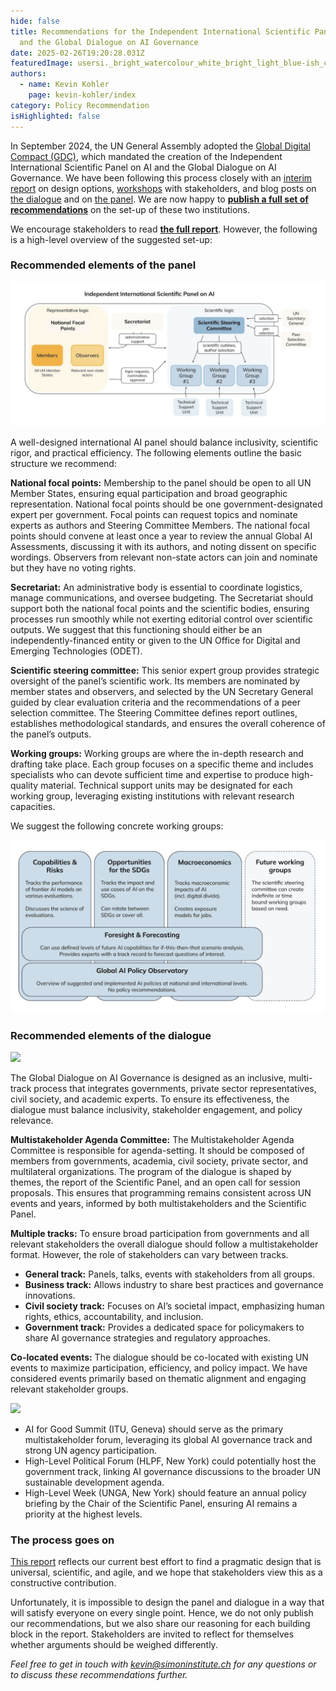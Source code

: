 ```yaml
---
hide: false
title: Recommendations for the Independent International Scientific Panel on AI
  and the Global Dialogue on AI Governance
date: 2025-02-26T19:20:28.031Z
featuredImage: usersi._bright_watercolour_white_bright_light_blue-ish_colours__c094c92a-7c97-4d23-b1f7-445044b3b6eb.webp
authors:
  - name: Kevin Kohler
    page: kevin-kohler/index
category: Policy Recommendation
isHighlighted: false
---
```

In September 2024, the UN General Assembly adopted the [Global Digital Compact (GDC)](https://www.un.org/digital-emerging-technologies/global-digital-compact), which mandated the creation of the Independent International Scientific Panel on AI and the Global Dialogue on AI Governance. We have been following this process closely with an [interim report](https://www.simoninstitute.ch/blog/post/blueprints-design-options-for-the-independent-international-scientific-panel-on-ai-and-the-global-dialogue-on-ai-governance/) on design options, [workshops](https://www.simoninstitute.ch/blog/post/developing-the-modalities-of-the-independent-international-scientific-panel-on-ai-the-global-dialogue-on-ai-governance-a-workshop-series/) with stakeholders, and blog posts on [the dialogue](https://www.simoninstitute.ch/blog/post/distinguishing-between-internet-governance-and-ai-governance/) and on [the panel](https://www.simoninstitute.ch/blog/post/three-considerations-for-the-independent-international-scientific-panel-on-ai/). We are now happy to **[publish a full set of recommendations](https://drive.google.com/file/d/17mBzqt7foXThI9xcAP8gsTKan34Zk5Mv/view?usp=sharing)** on the set-up of these two institutions.

We encourage stakeholders to read **[the full report](https://drive.google.com/file/d/17mBzqt7foXThI9xcAP8gsTKan34Zk5Mv/view)**. However, the following is a high-level overview of the suggested set-up:

### Recommended elements of the panel

![](screenshot-2025-02-26-at-11.45.03.png)

A well-designed international AI panel should balance inclusivity, scientific rigor, and practical efficiency. The following elements outline the basic structure we recommend:

**National focal points:** Membership to the panel should be open to all UN Member States, ensuring equal participation and broad geographic representation. National focal points should be one government-designated expert per government. Focal points can request topics and nominate experts as authors and Steering Committee Members. The national focal points should convene at least once a year to review the annual Global AI Assessments, discussing it with its authors, and noting dissent on specific wordings. Observers from relevant non-state actors can join and nominate but they have no voting rights.

**Secretariat:** An administrative body is essential to coordinate logistics, manage communications, and oversee budgeting. The Secretariat should support both the national focal points and the scientific bodies, ensuring processes run smoothly while not exerting editorial control over scientific outputs. We suggest that this functioning should either be an independently-financed entity or given to the UN Office for Digital and Emerging Technologies (ODET).

**Scientific steering committee:** This senior expert group provides strategic oversight of the panel’s scientific work. Its members are nominated by member states and observers, and selected by the UN Secretary General guided by clear evaluation criteria and the recommendations of a peer selection committee. The Steering Committee defines report outlines, establishes methodological standards, and ensures the overall coherence of the panel’s outputs.

**Working groups:** Working groups are where the in-depth research and drafting take place. Each group focuses on a specific theme and includes specialists who can devote sufficient time and expertise to produce high-quality material. Technical support units may be designated for each working group, leveraging existing institutions with relevant research capacities. 

We suggest the following concrete working groups:

![](screenshot-2025-02-26-at-11.45.30.png)

### Recommended elements of the dialogue

![](https://lh7-rt.googleusercontent.com/docsz/AD_4nXcFA_5ONdBn2Elh4Gbq0GcBPcGQcgGYKvsKRNRErbKazHrQ6BgV-tUjMx8Jh2qDvAoMwDTyFFhp5TsRPTNngWZlC1hPtEgTxCyVkFKSM_FLNAuRit6F8VynRRsVl7fdqg26LluGW0bpdGB87zdb7DQ?key=Tex1_ZVM9YA760I_RmUw6ozY)

The Global Dialogue on AI Governance is designed as an inclusive, multi-track process that integrates governments, private sector representatives, civil society, and academic experts. To ensure its effectiveness, the dialogue must balance inclusivity, stakeholder engagement, and policy relevance.

**Multistakeholder Agenda Committee:** The Multistakeholder Agenda Committee is responsible for agenda-setting. It should be composed of members from governments, academia, civil society, private sector, and multilateral organizations. The program of the dialogue is shaped by themes, the report of the Scientific Panel, and an open call for session proposals. This ensures that programming remains consistent across UN events and years, informed by both multistakeholders and the Scientific Panel.

**Multiple tracks:** To ensure broad participation from governments and all relevant stakeholders the overall dialogue should follow a multistakeholder format. However, the role of stakeholders can vary between tracks.

* **General track:** Panels, talks, events with stakeholders from all groups.
* **Business track:** Allows industry to share best practices and governance innovations.
* **Civil society track:** Focuses on AI’s societal impact, emphasizing human rights, ethics, accountability, and inclusion.
* **Government track:** Provides a dedicated space for policymakers to share AI governance strategies and regulatory approaches.

**Co-located events:** The dialogue should be co-located with existing UN events to maximize participation, efficiency, and policy impact. We have considered events primarily based on thematic alignment and engaging relevant stakeholder groups.

![](https://lh7-rt.googleusercontent.com/docsz/AD_4nXch6Q9TezWeoVeZI98rRPFMUYoJ8XuxZlAnbuBB9vyHGGccmCFDwpZT80OoriUygsqz0wocaESXTj8c2NC2uR1Yv5nEYXTlnd-UWmQ2Qy5aijb-XkZTDhRrhwsfbhjfFgb4owADWoiO0S_z0J38lH8?key=Tex1_ZVM9YA760I_RmUw6ozY)

* AI for Good Summit (ITU, Geneva) should serve as the primary multistakeholder forum, leveraging its global AI governance track and strong UN agency participation.
* High-Level Political Forum (HLPF, New York) could potentially host the government track, linking AI governance discussions to the broader UN sustainable development agenda.
* High-Level Week (UNGA, New York) should feature an annual policy briefing by the Chair of the Scientific Panel, ensuring AI remains a priority at the highest levels. 

### The process goes on

[This report](https://drive.google.com/file/d/17mBzqt7foXThI9xcAP8gsTKan34Zk5Mv/view) reflects our current best effort to find a pragmatic design that is universal, scientific, and agile, and we hope that stakeholders view this as a constructive contribution.

Unfortunately, it is impossible to design the panel and dialogue in a way that will satisfy everyone on every single point. Hence, we do not only publish our recommendations, but we also share our reasoning for each building block in the report. Stakeholders are invited to reflect for themselves whether arguments should be weighed differently.

*Feel free to get in touch with kevin@simoninstitute.ch for any questions or to discuss these recommendations further.*